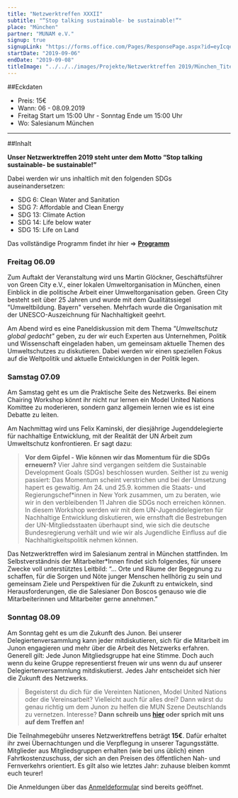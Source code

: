```yaml
---
title: "Netzwerktreffen XXXII"
subtitle: "“Stop talking sustainable- be sustainable!”"
place: "München"
partner: "MUNAM e.V."
signup: true
signupLink: "https://forms.office.com/Pages/ResponsePage.aspx?id=eyIcqezhW0W2pIZ3S0d_c6sErDk5pp1Ft8S0OVK8RtNUNEVNT1FOQTBKQ0IyREE3MVpQTUMyQUowNiQlQCN0PWcu"
startDate: "2019-09-06"
endDate: "2019-09-08"
titleImage: "../../../images/Projekte/Netzwerktreffen 2019/München_Titelbild.jpg"
---
```


##Eckdaten

* Preis: 15€
* Wann: 06 - 08.09.2019
* Freitag Start um 15:00 Uhr - Sonntag Ende um 15:00 Uhr
* Wo: Salesianum München

***

##Inhalt

**Unser Netzwerktreffen 2019 steht unter dem Motto “Stop talking sustainable- be sustainable!”**

Dabei werden wir uns inhaltlich mit den folgenden SDGs auseinandersetzen:

- SDG 6:  Clean Water and Sanitation
- SDG 7:  Affordable and Clean Energy
- SDG 13: Climate Action
- SDG 14: Life below water
- SDG 15: Life on Land

Das vollständige Programm findet ihr hier => **<a href="https://junongermany.sharepoint.com/:b:/s/AGEventmanagement2/EY-7i8Pq5e1LkNOQALZnyvcBp2Mv3yIP3zOcXIdOkGJ-Cg?e=VkXKyQ" target="_blank">Programm</a>**
<!-- **[Programm](https://junongermany.sharepoint.com/:b:/s/AGEventmanagement2/EY-7i8Pq5e1LkNOQALZnyvcBp2Mv3yIP3zOcXIdOkGJ-Cg?e=VkXKyQ)** -->

### Freitag 06.09

Zum Auftakt der Veranstaltung wird uns Martin Glöckner, Geschäftsführer von Green City e.V., einer lokalen Umweltorganisation in München, einen Einblick in die politische Arbeit einer Umweltorganisation geben. Green City besteht seit über 25 Jahren und wurde mit dem Qualitätssiegel "Umweltbildung. Bayern" versehen. Mehrfach wurde die Organisation mit der UNESCO-Auszeichnung für Nachhaltigkeit geehrt.

Am Abend wird es eine Paneldiskussion mit dem Thema *"Umweltschutz global gedacht"* geben, zu der wir euch Experten aus Unternehmen, Politik und Wissenschaft eingeladen haben, um gemeinsam aktuelle Themen des Umweltschutzes zu diskutieren. Dabei werden wir einen speziellen Fokus auf die Weltpolitik und aktuelle Entwicklungen in der Politik legen.

### Samstag 07.09

Am Samstag geht es um die Praktische Seite des Netzwerks. Bei einem Chairing Workshop könnt ihr nicht nur lernen ein Model United Nations Komittee zu moderieren, sondern ganz allgemein lernen wie es ist eine Debatte zu leiten.

Am Nachmittag wird uns Felix Kaminski, der diesjährige Jugenddelegierte für nachhaltige Entwicklung, mit der Realität der UN Arbeit zum Umweltschutz konfrontieren. Er sagt dazu:

>**Vor dem Gipfel - Wie können wir das Momentum für die SDGs erneuern?**
>Vier Jahre sind vergangen seitdem die Sustainable Development Goals (SDGs) beschlossen wurden. Seither ist zu wenig passiert: Das Momentum scheint verstrichen und bei der Umsetzung hapert es gewaltig. Am 24. und 25.9. kommen die Staats- und Regierungschef*innen in New York zusammen, um zu beraten, wie wir in den verbleibenden 11 Jahren die SDGs noch erreichen können. In diesem Workshop werden wir mit dem UN-Jugenddelegierten für Nachhaltige Entwicklung diskutieren, wie ernsthaft die Bestrebungen der UN-Mitgliedsstaaten überhaupt sind, wie sich die deutsche Bundesregierung verhält und wie wir als Jugendliche Einfluss auf die Nachhaltigkeitspolitik nehmen können.

Das Netzwerktreffen wird im Salesianum zentral in München stattfinden.
Im Selbstverständnis der Mitarbeiter*Innen findet sich folgendes, für unsere Zwecke voll unterstütztes Leitbild: “... Orte und Räume der Begegnung zu schaffen, für die Sorgen und Nöte junger Menschen hellhörig zu sein und gemeinsam Ziele und Perspektiven für die Zukunft zu entwickeln, sind Herausforderungen, die die Salesianer Don Boscos genauso wie die Mitarbeiterinnen und Mitarbeiter gerne annehmen.”

### Sonntag 08.09

Am Sonntag geht es um die Zukunft des Junon. Bei unserer Delegiertenversammlung kann jeder mitdiskutieren, sich für die Mitarbeit im Junon engagieren und mehr über die Arbeit des Netzwerks erfahren.
Generell gilt: Jede Junon Mitgliedsgruppe hat eine Stimme. Doch auch wenn du keine Gruppe representierst freuen wir uns wenn du auf unserer Delegiertenversammlung mitdiskutierst. Jedes Jahr entscheidet sich hier die Zukunft des Netzwerks.

>Begeisterst du dich für die Vereinten Nationen, Model United Nations oder die Vereinsarbeit? Vielleicht auch für alles drei? Dann wärst du genau richtig um dem Junon zu helfen die MUN Szene Deutschlands zu vernetzen. Interesse? **Dann schreib uns [hier](https://www.junges-uno-netzwerk.de/#contact) oder sprich mit uns auf dem Treffen an!**

Die Teilnahmegebühr unseres Netzwerktreffens beträgt **15€**. Dafür erhaltet ihr zwei Übernachtungen und die Verpflegung in unserer Tagungsstätte. Mitglieder aus Mitgliedsgruppen erhalten (wie bei uns üblich) einen Fahrtkostenzuschuss, der sich an den Preisen des öffentlichen Nah- und Fernverkehrs orientiert.
Es gilt also wie letztes Jahr: zuhause bleiben kommt euch teurer!

Die Anmeldungen über das [Anmeldeformular]([https://link](https://forms.office.com/Pages/ResponsePage.aspx?id=eyIcqezhW0W2pIZ3S0d_c6sErDk5pp1Ft8S0OVK8RtNUNEVNT1FOQTBKQ0IyREE3MVpQTUMyQUowNiQlQCN0PWcu)) sind bereits geöffnet.

